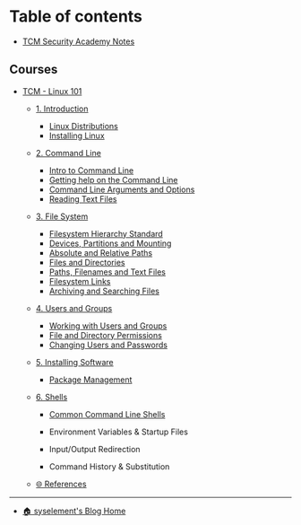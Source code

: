 # Table of contents

* [TCM Security Academy Notes](README.md)

## Courses

- [TCM - Linux 101](linux-101/README.md)
  - [1. Introduction](linux-101/1-linux-distributions/README.md)
    - [Linux Distributions](linux-101/1-linux-distributions/linux-distributions.md)
    - [Installing Linux](linux-101/1-linux-distributions/installing-linux.md)
    
  - [2. Command Line](linux-101/2-command-line/README.md) 
    - [Intro to Command Line](linux-101/2-command-line/intro-to-commandline.md)
    - [Getting help on the Command Line](linux-101/2-command-line/getting-help.md)
    - [Command Line Arguments and Options](linux-101/2-command-line/arguments-options.md)
    - [Reading Text Files](linux-101/2-command-line/read-textfiles.md)
    
  - [3. File System](linux-101/3-filesystem/README.md) 
    - [Filesystem Hierarchy Standard](linux-101/3-filesystem/fs-hierarchy.md)
    - [Devices, Partitions and Mounting](linux-101/3-filesystem/devices.md)
    - [Absolute and Relative Paths](linux-101/3-filesystem/paths.md)
    - [Files and Directories](linux-101/3-filesystem/files-dirs.md)
    - [Paths, Filenames and Text Files](linux-101/3-filesystem/path-filenames.md)
    - [Filesystem Links](linux-101/3-filesystem/fs-links.md)
    - [Archiving and Searching Files](linux-101/3-filesystem/archive-files.md)
    
  - [4. Users and Groups](linux-101/4-users-groups/README.md)
    - [Working with Users and Groups](linux-101/4-users-groups/users-groups.md)
    - [File and Directory Permissions](linux-101/4-users-groups/permissions.md)
    - [Changing Users and Passwords](linux-101/4-users-groups/users-credentials.md)
    
  - [5. Installing Software](linux-101/5-installing-sw/README.md)
    
    - [Package Management](linux-101/5-installing-sw/package-management.md)
    
  - [6. Shells](linux-101/6-shells/README.md)
  
    - [Common Command Line Shells](linux-101/6-shells/shells.md)
  
    - Environment Variables & Startup Files
  
    - Input/Output Redirection
  
    - Command History & Substitution
  
      
  
  - [🌐 References](linux-101/references.md)


***

- [🏠 syselement's Blog Home](https://syselement.gitbook.io/blog/)

